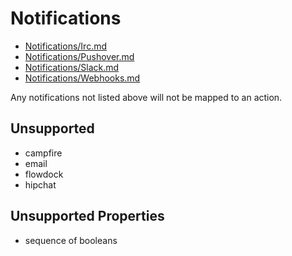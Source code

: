# Notifications

- [Notifications/Irc.md](Irc)
- [Notifications/Pushover.md](Pushover)
- [Notifications/Slack.md](Slack)
- [Notifications/Webhooks.md](Webhooks)

Any notifications not listed above will not be mapped to an action.

## Unsupported

- campfire
- email
- flowdock
- hipchat

## Unsupported Properties

- sequence of booleans

